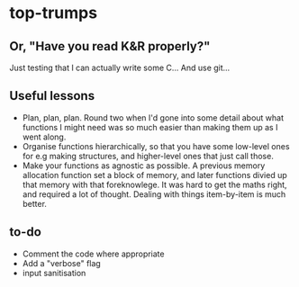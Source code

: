 # top-trumps
## Or, "Have you read K&R properly?"
Just testing that I can actually write some C...
And use git...

## Useful lessons
- Plan, plan, plan. Round two when I'd gone into some detail about what functions I might need was so much easier than making them up as I went along. 
- Organise functions hierarchically, so that you have some low-level ones for e.g making structures, and higher-level ones that just call those.
- Make your functions as agnostic as possible. A previous memory allocation function set a block of memory, and later functions divied up that memory with that foreknowlege. It was hard to get the maths right, and required a lot of thought. Dealing with things item-by-item is much better.

## to-do
- Comment the code where appropriate
- Add a "verbose" flag
- input sanitisation